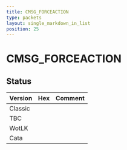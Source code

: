 ```yaml
---
title: CMSG_FORCEACTION
type: packets
layout: single_markdown_in_list
position: 25
---
```


# CMSG_FORCEACTION

## Status

Version | Hex | Comment
---------- | ---------- | ---------- 
Classic |  |  
TBC |  |  
WotLK |  |  
Cata |  |  
